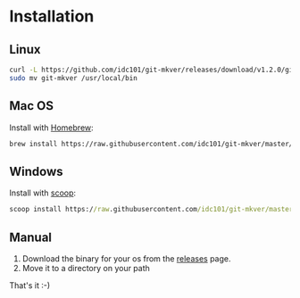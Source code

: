 # Installation

## Linux

```bash
curl -L https://github.com/idc101/git-mkver/releases/download/v1.2.0/git-mkver-linux-amd64-1.2.0.tar.gz | tar xvz
sudo mv git-mkver /usr/local/bin
```

## Mac OS

Install with [Homebrew](https://brew.sh):

```bash
brew install https://raw.githubusercontent.com/idc101/git-mkver/master/etc/Formula/git-mkver.rb
```

## Windows

Install with [scoop](https://scoop.sh):

```cmd
scoop install https://raw.githubusercontent.com/idc101/git-mkver/master/etc/scoop/git-mkver.json
```

## Manual

1. Download the binary for your os from the [releases](https://github.com/idc101/git-mkver/releases) page.
2. Move it to a directory on your path

That's it :-)
